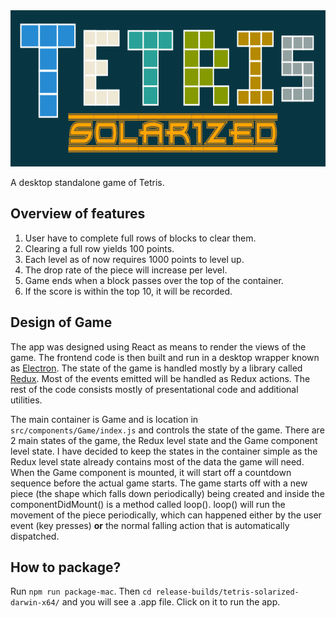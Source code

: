 <img src="https://github.com/Vui-Chee/Tetris-Solarized/blob/master/tetris-header.png" height="250" width="100%" alt="tetris"/>

A desktop standalone game of Tetris. 

## Overview of features
1. User have to complete full rows of blocks to clear them.
2. Clearing a full row yields 100 points.
3. Each level as of now requires 1000 points to level up.
4. The drop rate of the piece will increase per level.
5. Game ends when a block passes over the top of the container.
6. If the score is within the top 10, it will be recorded.

## Design of Game
The app was designed using React as means to render the views of the game. The frontend code is then
built and run in a desktop wrapper known as  [Electron](https://electronjs.org/). The state of the game
is handled mostly by a library called [Redux](https://redux.js.org/introduction/getting-started). Most
of the events emitted will be handled as Redux actions. The rest of the code consists mostly of
presentational code and additional utilities.

The main container is Game and is location in `src/components/Game/index.js` and controls the state of the game.
There are 2 main states of the game, the Redux level state and the Game component level state. I have
decided to keep the states in the container simple as the Redux level state already contains most
of the data the game will need. When the Game component is mounted, it will start off a countdown sequence
before the actual game starts. The game starts off with a new piece (the shape which falls down periodically)
being created and inside the componentDidMount() is a method called loop(). loop() will run the movement
of the piece periodically, which can happened either by the user event (key presses) **or** the normal falling action
that is automatically dispatched.

## How to package?
Run `npm run package-mac`. Then `cd release-builds/tetris-solarized-darwin-x64/` and you will
see a .app file. Click on it to run the app.
